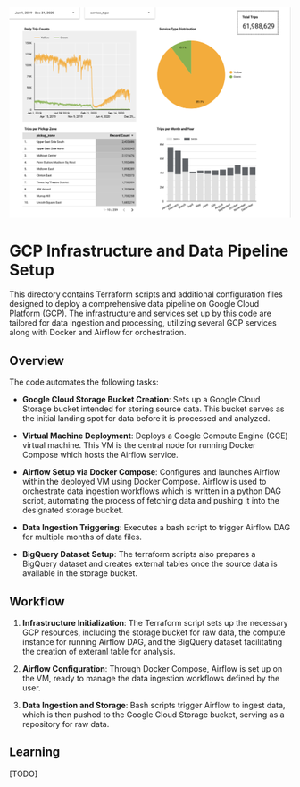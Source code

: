 ![Dashboard](Dashboard.png)

# GCP Infrastructure and Data Pipeline Setup

This directory contains Terraform scripts and additional configuration files designed to deploy a comprehensive data pipeline on Google Cloud Platform (GCP). The infrastructure and services set up by this code are tailored for data ingestion and processing, utilizing several GCP services along with Docker and Airflow for orchestration.

## Overview

The code automates the following tasks:

- **Google Cloud Storage Bucket Creation**: Sets up a Google Cloud Storage bucket intended for storing source data. This bucket serves as the initial landing spot for data before it is processed and analyzed.

- **Virtual Machine Deployment**: Deploys a Google Compute Engine (GCE) virtual machine. This VM is the central node for running Docker Compose which hosts the Airflow service.

- **Airflow Setup via Docker Compose**: Configures and launches Airflow within the deployed VM using Docker Compose. Airflow is used to orchestrate data ingestion workflows which is written in a python DAG script, automating the process of fetching data and pushing it into the designated storage bucket.

- **Data Ingestion Triggering**: Executes a bash script to trigger Airflow DAG for multiple months of data files.

- **BigQuery Dataset Setup**: The terraform scripts also prepares a BigQuery dataset and creates external tables once the source data is available in the storage bucket. 

## Workflow

1. **Infrastructure Initialization**: The Terraform script sets up the necessary GCP resources, including the storage bucket for raw data, the compute instance for running Airflow DAG, and the BigQuery dataset facilitating the creation of exteranl table for analysis.

2. **Airflow Configuration**: Through Docker Compose, Airflow is set up on the VM, ready to manage the data ingestion workflows defined by the user.

3. **Data Ingestion and Storage**: Bash scripts trigger Airflow to ingest data, which is then pushed to the Google Cloud Storage bucket, serving as a repository for raw data.

## Learning
[TODO]


